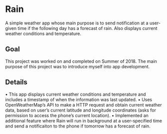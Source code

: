 # Rain
A simple weather app whose main purpose is to send notification at a user-given time if the following day has a forecast of rain. Also displays current weather conditions and temperature.

## Goal
This project was worked on and completed on Summer of 2018. The main purpose of this project was to introduce myself into app development.

## Details

• This app displays current weather conditions and temperature and includes a timestamp of when the information was last updated.
• Uses OpenWeatherMap’s API to make a HTTP request and obtain current weather data, based on user’s current latitude and longitude coordinates (asks for permission to access the phone’s current location).
• Implemented an additional feature where Rain will run in background at a user-specified time and send a notificaiton to the phone if tomorrow has a forecast of rain.
